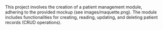 This project involves the creation of a patient management module, adhering to the provided mockup (see images/maquette.png). The module includes functionalities for creating, reading, updating, and deleting patient records (CRUD operations).